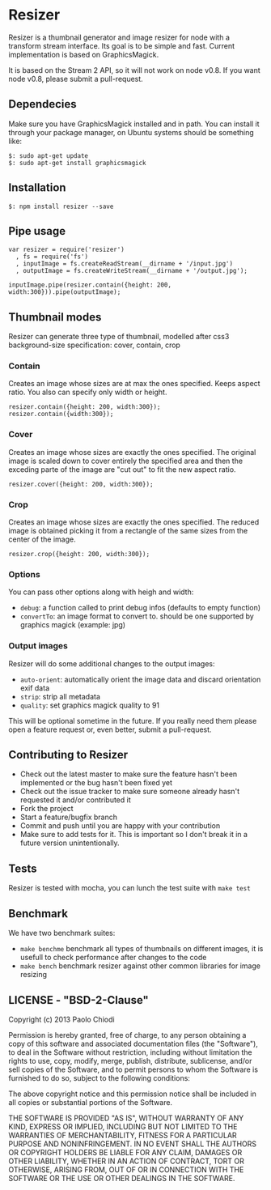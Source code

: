 Resizer
=====

Resizer is a thumbnail generator and image resizer for node with a transform stream interface.
Its goal is to be simple and fast.
Current implementation is based on GraphicsMagick.

It is based on the Stream 2 API, so it will not work on node v0.8.
If you want node v0.8, please submit a pull-request.

## Dependecies
Make sure you have GraphicsMagick installed and in path.
You can install it through your package manager, on Ubuntu systems should be something like:

```
$: sudo apt-get update
$: sudo apt-get install graphicsmagick
```

## Installation

```
$: npm install resizer --save
```

## Pipe usage

```
var resizer = require('resizer')
  , fs = require('fs')
  , inputImage = fs.createReadStream(__dirname + '/input.jpg')
  , outputImage = fs.createWriteStream(__dirname + '/output.jpg');

inputImage.pipe(resizer.contain({height: 200, width:300})).pipe(outputImage);

```

## Thumbnail modes

Resizer can generate three type of thumbnail, modelled after css3 background-size specification: cover, contain, crop

### Contain

Creates an image whose sizes are at max the ones specified. Keeps aspect ratio.
You also can specify only width or height.

```
resizer.contain({height: 200, width:300});
resizer.contain({width:300});
```

### Cover

Creates an image whose sizes are exactly the ones specified.
The original image is scaled down to cover entirely the specified area and then the exceding parte of the image are "cut out" to fit the new aspect ratio.

```
resizer.cover({height: 200, width:300});
```

### Crop

Creates an image whose sizes are exactly the ones specified.
The reduced image is obtained picking it from a rectangle of the
same sizes from the center of the image.

```
resizer.crop({height: 200, width:300});
```

### Options

You can pass other options along with heigh and width:

* `debug`: a function called to print debug infos (defaults to empty function)
* `convertTo`: an image format to convert to. should be one supported by graphics magick (example: jpg)

### Output images

Resizer will do some additional changes to the output images:

* `auto-orient`: automatically orient the image data and discard orientation exif data
* `strip`: strip all metadata
* `quality`: set graphics magick quality to 91

This will be optional sometime in the future. If you really need them please open a feature request or, even better, submit a pull-request.


## Contributing to Resizer

* Check out the latest master to make sure the feature hasn't been
  implemented or the bug hasn't been fixed yet
* Check out the issue tracker to make sure someone already hasn't
  requested it and/or contributed it
* Fork the project
* Start a feature/bugfix branch
* Commit and push until you are happy with your contribution
* Make sure to add tests for it. This is important so I don't break it
  in a future version unintentionally.

## Tests

Resizer is tested with mocha, you can lunch the test suite with `make test`

## Benchmark

We have two benchmark suites:

* `make benchme` benchmark all types of thumbnails on different images, it is usefull to check performance after changes to the code
* `make bench` benchmark resizer against other common libraries for image resizing

## LICENSE - "BSD-2-Clause"

Copyright (c) 2013 Paolo Chiodi

Permission is hereby granted, free of charge, to any person
obtaining a copy of this software and associated documentation
files (the "Software"), to deal in the Software without
restriction, including without limitation the rights to use,
copy, modify, merge, publish, distribute, sublicense, and/or sell
copies of the Software, and to permit persons to whom the
Software is furnished to do so, subject to the following
conditions:

The above copyright notice and this permission notice shall be
included in all copies or substantial portions of the Software.

THE SOFTWARE IS PROVIDED "AS IS", WITHOUT WARRANTY OF ANY KIND,
EXPRESS OR IMPLIED, INCLUDING BUT NOT LIMITED TO THE WARRANTIES
OF MERCHANTABILITY, FITNESS FOR A PARTICULAR PURPOSE AND
NONINFRINGEMENT. IN NO EVENT SHALL THE AUTHORS OR COPYRIGHT
HOLDERS BE LIABLE FOR ANY CLAIM, DAMAGES OR OTHER LIABILITY,
WHETHER IN AN ACTION OF CONTRACT, TORT OR OTHERWISE, ARISING
FROM, OUT OF OR IN CONNECTION WITH THE SOFTWARE OR THE USE OR
OTHER DEALINGS IN THE SOFTWARE.
